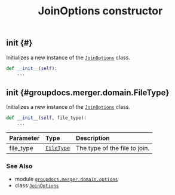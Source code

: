 ﻿---
title: JoinOptions constructor
second_title: GroupDocs.Merger for Python via .NET API References
description: 
type: docs
url: /python-net/groupdocs.merger.domain.options/joinoptions/__init__/
is_root: false
weight: 10
---

## __init__ {#}

Initializes a new instance of the [`JoinOptions`](/merger/python-net/groupdocs.merger.domain.options/joinoptions) class.



```python
def __init__(self):
    ...
```




## __init__ {#groupdocs.merger.domain.FileType}

Initializes a new instance of the [`JoinOptions`](/merger/python-net/groupdocs.merger.domain.options/joinoptions) class.



```python
def __init__(self, file_type):
    ...
```


| Parameter | Type | Description |
| :- | :- | :- |
| file_type | [`FileType`](/merger/python-net/groupdocs.merger.domain/filetype) | The type of the file to join. |



### See Also
* module [`groupdocs.merger.domain.options`](../../)
* class [`JoinOptions`](/merger/python-net/groupdocs.merger.domain.options/joinoptions)
